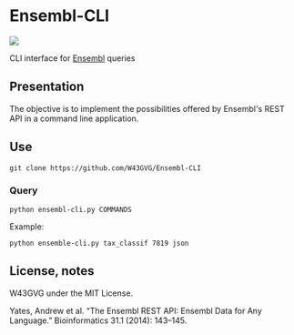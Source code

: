 # Ensembl-CLI
 ![](https://i.imgur.com/nUnyLWh.png)

 CLI interface for [Ensembl](https://www.ensembl.org) queries

 ## Presentation
 The objective is to implement the possibilities offered by Ensembl's REST API in a command line application.

 ## Use
 ```
 git clone https://github.com/W43GVG/Ensembl-CLI
 ```

 ### Query
 ```
 python ensembl-cli.py COMMANDS
 ```

 Example:
 ```
 python ensemble-cli.py tax_classif 7819 json
 ```
 
 ## License, notes
 W43GVG under the MIT License.

 Yates, Andrew et al. “The Ensembl REST API: Ensembl Data for Any Language.” Bioinformatics 31.1 (2014): 143–145.